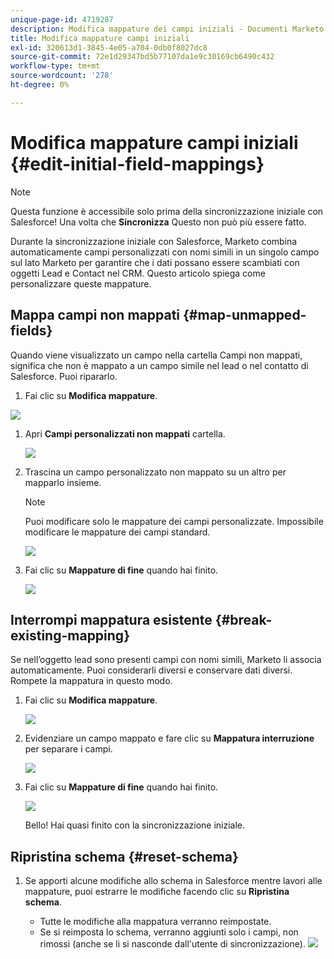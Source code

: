 ```yaml
---
unique-page-id: 4719287
description: Modifica mappature dei campi iniziali - Documenti Marketo - Documentazione del prodotto
title: Modifica mappature campi iniziali
exl-id: 320613d1-3845-4e05-a704-0db0f8027dc8
source-git-commit: 72e1d29347bd5b77107da1e9c30169cb6490c432
workflow-type: tm+mt
source-wordcount: '278'
ht-degree: 0%

---
```


# Modifica mappature campi iniziali {#edit-initial-field-mappings}

>[!NOTE]
>
>Questa funzione è accessibile solo prima della sincronizzazione iniziale con Salesforce! Una volta che **Sincronizza** Questo non può più essere fatto.

Durante la sincronizzazione iniziale con Salesforce, Marketo combina automaticamente campi personalizzati con nomi simili in un singolo campo sul lato Marketo per garantire che i dati possano essere scambiati con oggetti Lead e Contact nel CRM. Questo articolo spiega come personalizzare queste mappature.

## Mappa campi non mappati {#map-unmapped-fields}

Quando viene visualizzato un campo nella cartella Campi non mappati, significa che non è mappato a un campo simile nel lead o nel contatto di Salesforce. Puoi ripararlo.

1. Fai clic su **Modifica mappature**.

![](assets/image2014-12-9-13-3a31-3a0.png)

1. Apri **Campi personalizzati non mappati** cartella.

   ![](assets/two.png)

1. Trascina un campo personalizzato non mappato su un altro per mapparlo insieme.

   >[!NOTE]
   >
   >Puoi modificare solo le mappature dei campi personalizzate. Impossibile modificare le mappature dei campi standard.

   ![](assets/three.png)

1. Fai clic su **Mappature di fine** quando hai finito.

   ![](assets/four.png)

## Interrompi mappatura esistente {#break-existing-mapping}

Se nell’oggetto lead sono presenti campi con nomi simili, Marketo li associa automaticamente. Puoi considerarli diversi e conservare dati diversi. Rompete la mappatura in questo modo.

1. Fai clic su **Modifica mappature**.

   ![](assets/image2014-12-9-13-3a31-3a37.png)

1. Evidenziare un campo mappato e fare clic su **Mappatura interruzione** per separare i campi.

   ![](assets/image2014-12-9-13-3a31-3a47.png)

1. Fai clic su **Mappature di fine** quando hai finito.

   ![](assets/image2014-12-9-13-3a31-3a58.png)

   Bello! Hai quasi finito con la sincronizzazione iniziale.

## Ripristina schema {#reset-schema}

1. Se apporti alcune modifiche allo schema in Salesforce mentre lavori alle mappature, puoi estrarre le modifiche facendo clic su **Ripristina schema**.

   * Tutte le modifiche alla mappatura verranno reimpostate.
   * Se si reimposta lo schema, verranno aggiunti solo i campi, non rimossi (anche se li si nasconde dall&#39;utente di sincronizzazione).
   ![](assets/image2014-12-9-13-3a32-3a8.png)
